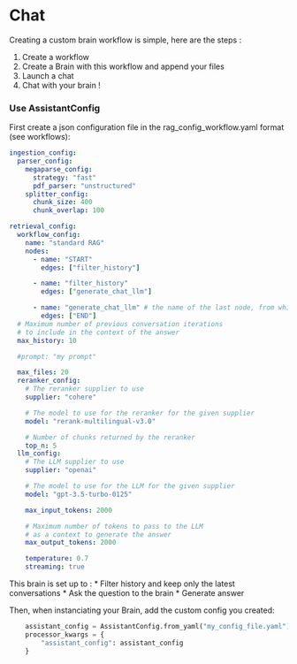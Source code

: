 # Chat

Creating a custom brain workflow is simple, here are the steps : 

1. Create a workflow
2. Create a Brain with this workflow and append your files
3. Launch a chat
4. Chat with your brain ! 

### Use AssistantConfig

First create a json configuration file in the rag_config_workflow.yaml format (see workflows):
```yaml
ingestion_config:
  parser_config:
    megaparse_config:
      strategy: "fast"
      pdf_parser: "unstructured"
    splitter_config:
      chunk_size: 400
      chunk_overlap: 100

retrieval_config:
  workflow_config:
    name: "standard RAG"
    nodes:
      - name: "START"
        edges: ["filter_history"]

      - name: "filter_history"
        edges: ["generate_chat_llm"]

      - name: "generate_chat_llm" # the name of the last node, from which we want to stream the answer to the user, should always start with "generate"
        edges: ["END"]
  # Maximum number of previous conversation iterations
  # to include in the context of the answer
  max_history: 10

  #prompt: "my prompt"

  max_files: 20
  reranker_config:
    # The reranker supplier to use
    supplier: "cohere"

    # The model to use for the reranker for the given supplier
    model: "rerank-multilingual-v3.0"

    # Number of chunks returned by the reranker
    top_n: 5
  llm_config:
    # The LLM supplier to use
    supplier: "openai"

    # The model to use for the LLM for the given supplier
    model: "gpt-3.5-turbo-0125"

    max_input_tokens: 2000

    # Maximum number of tokens to pass to the LLM
    # as a context to generate the answer
    max_output_tokens: 2000

    temperature: 0.7
    streaming: true

```
This brain is set up to : 
    * Filter history and keep only the latest conversations
    * Ask the question to the brain
    * Generate answer

    
Then, when instanciating your Brain, add the custom config you created: 

```python
    assistant_config = AssistantConfig.from_yaml("my_config_file.yaml")
    processor_kwargs = {
        "assistant_config": assistant_config
    }

```







